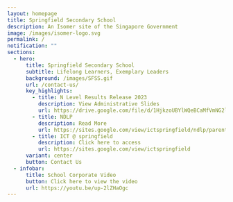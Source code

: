 ```yaml
---
layout: homepage
title: Springfield Secondary School
description: An Isomer site of the Singapore Government
image: /images/isomer-logo.svg
permalink: /
notification: ""
sections:
  - hero:
      title: Springfield Secondary School
      subtitle: Lifelong Learners, Exemplary Leaders
      background: /images/SFSS.gif
      url: /contact-us/
      key_highlights:
        - title: N Level Results Release 2023
          description: View Administrative Slides
          url: https://drive.google.com/file/d/1HjkzoUBYlWQeBCaMfVmNG2l2GDUd8x5Z/view?usp=drive_link
        - title: NDLP
          description: Read More
          url: https://sites.google.com/view/ictspringfield/ndlp/parents-engagement-18-jan
        - title: ICT @ springfield
          description: Click here to access
          url: https://sites.google.com/view/ictspringfield
      variant: center
      button: Contact Us
  - infobar:
      title: School Corporate Video
      button: Click here to view the video
      url: https://youtu.be/up-2lZHaOgc
---
```

